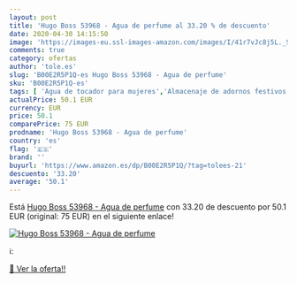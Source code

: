 ```yaml
---
layout: post
title: 'Hugo Boss 53968 - Agua de perfume al 33.20 % de descuento'
date: 2020-04-30 14:15:50
image: 'https://images-eu.ssl-images-amazon.com/images/I/41r7vJc8j5L._SL400_.jpg'
comments: true
category: ofertas
author: 'tole.es'
slug: 'B00E2R5P1Q-es Hugo Boss 53968 - Agua de perfume'
sku: 'B00E2R5P1Q-es'
tags: [ 'Agua de tocador para mujeres','Almacenaje de adornos festivos','Almacenamiento y organización','Belleza','Fragancias para mujeres','Hogar y cocina','Iluminación','Iluminación de interior','Iluminación decorativa y para usos específicos de interior','Juguetes','Juguetes electrónicos','Juguetes y juegos','Perfumes y fragancias','Velas eléctricas y LED','Videojuegos para niños','agua','de','perfume', ]
actualPrice: 50.1 EUR
currency: EUR
price: 50.1
comparePrice: 75 EUR
prodname: 'Hugo Boss 53968 - Agua de perfume'
country: 'es'
flag: '🇪🇸'
brand: ''
buyurl: 'https://www.amazon.es/dp/B00E2R5P1Q/?tag=tolees-21'
descuento: '33.20'
average: '50.1'
---
```


Está [Hugo Boss 53968 - Agua de perfume](https://www.amazon.es/dp/B00E2R5P1Q/?tag=tolees-21) con 33.20 de descuento por 50.1 EUR (original: 75 EUR) en el siguiente enlace!

[![Hugo Boss 53968 - Agua de perfume](https://images-eu.ssl-images-amazon.com/images/I/41r7vJc8j5L._SL400_.jpg)](https://www.amazon.es/dp/B00E2R5P1Q/?tag=tolees-21)

ℹ️:


[🛒 Ver la oferta!!](https://www.amazon.es/dp/B00E2R5P1Q/?tag=tolees-21)
